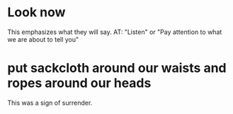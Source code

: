 # Look now

This emphasizes what they will say. AT: "Listen" or "Pay attention to what we are about to tell you"

# put sackcloth around our waists and ropes around our heads

This was a sign of surrender.

